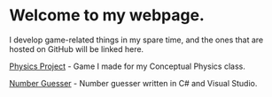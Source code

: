 # Welcome to my webpage.
I develop game-related things in my spare time, and the ones that are hosted on GitHub will be linked here.

[Physics Project](https://a32bitmint.github.io/physics-project/) - Game I made for my Conceptual Physics class.

[Number Guesser](https://github.com/a32bitmint/number-guesser) - Number guesser written in C# and Visual Studio.
